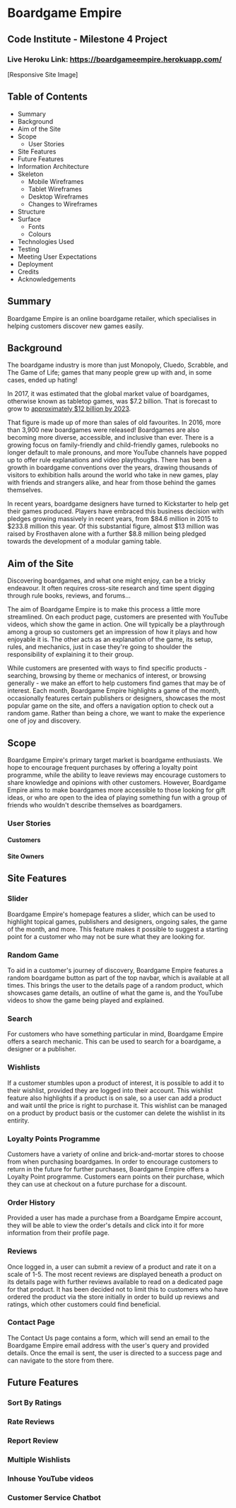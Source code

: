 # Boardgame Empire
## Code Institute - Milestone 4 Project
### Live Heroku Link: https://boardgameempire.herokuapp.com/

[Responsive Site Image]

## Table of Contents
* Summary
* Background
* Aim of the Site
* Scope
    * User Stories
* Site Features
* Future Features
* Information Architecture
* Skeleton
    * Mobile Wireframes
    * Tablet Wireframes
    * Desktop Wireframes
    * Changes to Wireframes
* Structure
* Surface
    * Fonts
    * Colours
* Technologies Used
* Testing
* Meeting User Expectations
* Deployment
* Credits
* Acknowledgements

## Summary
Boardgame Empire is an online boardgame retailer, which specialises in helping customers discover new games easily.

## Background
The boardgame industry is more than just Monopoly, Cluedo, Scrabble, and The Game of Life; games that many people grew up with and, in some cases, ended up hating! 

In 2017, it was estimated that the global market value of boardgames, otherwise known as tabletop games, was $7.2 billion. That is forecast to grow to [approximately $12 billion by 2023](https://www.statista.com/statistics/829285/global-board-games-market-value/). 

That figure is made up of more than sales of old favourites. In 2016, more than 3,900 new boardgames were released! Boardgames are also becoming more diverse, accessible, and inclusive than ever. There is a growing focus on family-friendly and child-friendly games, rulebooks no longer default to male pronouns, and more YouTube channels have popped up to offer rule explanations and video playthoughs. There has been a growth in boardgame conventions over the years, drawing thousands of visitors to exhibition halls around the world who take in new games, play with friends and strangers alike, and hear from those behind the games themselves.

In recent years, boardgame designers have turned to Kickstarter to help get their games produced. Players have embraced this business decision with pledges growing massively in recent years, from $84.6 million in 2015 to $233.8 million this year. Of this substantial figure, almost $13 million was raised by Frosthaven alone with a further $8.8 million being pledged towards the development of a modular gaming table.

## Aim of the Site
Discovering boardgames, and what one might enjoy, can be a tricky endeavour. It often requires cross-site research and time spent digging through rule books, reviews, and forums...

The aim of Boardgame Empire is to make this process a little more streamlined. On each product page, customers are presented with YouTube videos, which show the game in action. One will typically be a playthrough among a group so customers get an impression of how it plays and how enjoyable it is. The other acts as an explanation of the game, its setup, rules, and mechanics, just in case they're going to shoulder the responsibility of explaining it to their group. 

While customers are presented with ways to find specific products - searching, browsing by theme or mechanics of interest, or browsing generally - we make an effort to help customers find games that may be of interest. Each month, Boardgame Empire highlights a game of the month, occasionally features certain publishers or designers, showcases the most popular game on the site, and offers a navigation option to check out a random game. Rather than being a chore, we want to make the experience one of joy and discovery. 

## Scope
Boardgame Empire's primary target market is boardgame enthusiasts. We hope to encourage frequent purchases by offering a loyalty point programme, while the ability to leave reviews may encourage customers to share knowledge and opinions with other customers. However, Boardgame Empire aims to make boardgames more accessible to those looking for gift ideas, or who are open to the idea of playing something fun with a group of friends who wouldn't describe themselves as boardgamers.

### User Stories
#### Customers


#### Site Owners


## Site Features
### Slider
Boardgame Empire's homepage features a slider, which can be used to highlight topical games, publishers and designers, ongoing sales, the game of the month, and more. This feature makes it possible to suggest a starting point for a customer who may not be sure what they are looking for.

### Random Game
To aid in a customer's journey of discovery, Boardgame Empire features a random boardgame button as part of the top navbar, which is available at all times. This brings the user to the details page of a random product, which showcases game details, an outline of what the game is, and the YouTube videos to show the game being played and explained.

### Search
For customers who have something particular in mind, Boardgame Empire offers a search mechanic. This can be used to search for a boardgame, a designer or a publisher. 

### Wishlists
If a customer stumbles upon a product of interest, it is possible to add it to their wishlist, provided they are logged into their account. This wishlist feature also highlights if a product is on sale, so a user can add a product and wait until the price is right to purchase it. This wishlist can be managed on a product by product basis or the customer can delete the wishlist in its entirity.  

### Loyalty Points Programme
Customers have a variety of online and brick-and-mortar stores to choose from when purchasing boardgames. In order to encourage customers to return in the future for further purchases, Boardgame Empire offers a Loyalty Point programme. Customers earn points on their purchase, which they can use at checkout on a future purchase for a discount. 

### Order History
Provided a user has made a purchase from a Boardgame Empire account, they will be able to view the order's details and click into it for more information from their profile page.

### Reviews
Once logged in, a user can submit a review of a product and rate it on a scale of 1-5. The most recent reviews are displayed beneath a product on its details page with further reviews available to read on a dedicated page for that product. It has been decided not to limit this to customers who have ordered the product via the store initially in order to build up reviews and ratings, which other customers could find beneficial. 

### Contact Page
The Contact Us page contains a form, which will send an email to the Boardgame Empire email address with the user's query and provided details. Once the email is sent, the user is directed to a success page and can navigate to the store from there.

## Future Features
### Sort By Ratings

### Rate Reviews

### Report Review

### Multiple Wishlists

### Inhouse YouTube videos

### Customer Service Chatbot
